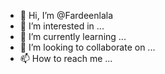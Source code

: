 - 👋 Hi, I’m @Fardeenlala
- 👀 I’m interested in ...
- 🌱 I’m currently learning ...
- 💞️ I’m looking to collaborate on ...
- 📫 How to reach me ...

<!---
Fardeenlala/Fardeenlala is a ✨ special ✨ repository because its `README.md` (this file) appears on your GitHub profile.
You can click the Preview link to take a look at your changes.
--->
